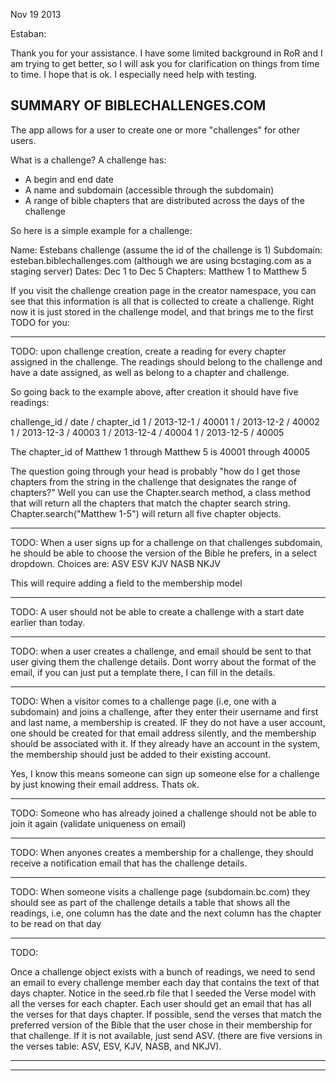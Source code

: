 

Nov 19 2013

Estaban:

Thank you for your assistance.  I have some limited background in RoR and I am trying to get better, so 
I will ask you for clarification on things from time to time.  I hope that is ok.  I especially need
help with testing.

SUMMARY OF BIBLECHALLENGES.COM
---------------------------------------

The app allows for a user to create one or more "challenges" for other users.

What is a challenge?  A challenge has:
* A begin and end date
* A name and subdomain (accessible through the subdomain)
* A range of bible chapters that are distributed across the days of the challenge

So here is a simple example for a challenge:

Name: Estebans challenge (assume the id of the challenge is 1)
Subdomain: esteban.biblechallenges.com  (although we are using bcstaging.com as a staging server)
Dates: Dec 1 to Dec 5
Chapters: Matthew 1 to Matthew 5

If you visit the challenge creation page in the creator namespace, you can see that this information
is all that is collected to create a challenge.  Right now it is just stored in the challenge model, 
and that brings me to the first TODO for you:

****************************************************************************
TODO:  upon challenge creation, create a reading for every chapter assigned 
in the challenge.  The readings should belong to the challenge and have a date 
assigned, as well as belong to a chapter and challenge.

So going back to the example above, after creation it should have five readings:

challenge_id / date / chapter_id
1 / 2013-12-1 / 40001
1 / 2013-12-2 / 40002
1 / 2013-12-3 / 40003
1 / 2013-12-4 / 40004
1 / 2013-12-5 / 40005

The chapter_id of Matthew 1 through Matthew 5 is 40001 through 40005

The question going through your head is probably "how do I get those
chapters from the string in the challenge that designates the range of 
chapters?"  Well you can use the Chapter.search method, a class method that 
will return all the chapters that match the chapter search string.
Chapter.search("Matthew 1-5") will return all five chapter objects.

****************************************************************************
TODO:
  When a user signs up for a challenge on that challenges subdomain,
  he should be able to choose the version of the Bible he prefers, in a
  select dropdown.  Choices are: ASV ESV KJV NASB NKJV

  This will require adding a field to the membership model
****************************************************************************
TODO:
  A user should not be able to create a challenge with a start date earlier than 
  today.  
****************************************************************************
TODO:
  when a user creates a challenge, and email should be sent to that user
  giving them the challenge details.  Dont worry about the format of the
  email, if you can just put a template there, I can fill in the details.
****************************************************************************
TODO:
  When a visitor comes to a challenge page (i.e, one with a subdomain)
  and joins a challenge, after they enter their username and first and
  last name, a membership is created.  IF they do not have a user account,
  one should be created for that email address silently, and the membership
  should be associated with it.  If they already have an account in the system, 
  the membership should just be added to their existing account.

  Yes, I know this means someone can sign up someone else for a challenge
  by just knowing their email address.  Thats ok.

****************************************************************************
TODO:
  Someone who has already joined a challenge should not be able to join it again
  (validate uniqueness on email)
****************************************************************************
TODO:
  When anyones creates a membership for a challenge, they should receive
  a notification email that has the challenge details.
****************************************************************************
TODO:
  When someone visits a challenge page (subdomain.bc.com) they should see 
  as part of the challenge details a table that shows all the readings,
  i.e, one column has the date and the next column has the chapter to be
  read on that day
****************************************************************************
TODO:

Once a challenge object exists with a bunch of readings, we need to send 
an email to every challenge member each day that contains the text of 
that days chapter.  Notice in the seed.rb file that I seeded the Verse
model with all the verses for each chapter.  Each user should get an email 
that has all the verses for that days chapter.  If possible, send the verses
that match the preferred version of the Bible that the user chose in their
membership for that challenge. If it is not available, just send ASV.  (there are 
five versions in the verses table: ASV, ESV, KJV, NASB, and NKJV).
****************************************************************************

****************************************************************************


